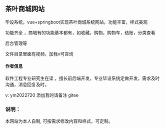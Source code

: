 ## 茶叶商城网站

毕设系统，vue+springboot实现茶叶商城系统网站，功能丰富，样式美观

功能齐全 ，商城有的功能基本都有，如收藏，购物，购物车，结账，分类查看

后台管理等

文件目录里面有视频，加我v可咨询

#### 作者信息

软件工程专业研究生在读 ，擅长前后端开发，专业毕设系统定做开发，需求及时沟通，消息回复及时。  

v: ym2022720   添加我时请备注 gitee

### 说明：

本网站为本人自制,  可按需求修改内容和样式，可定制。



### 
